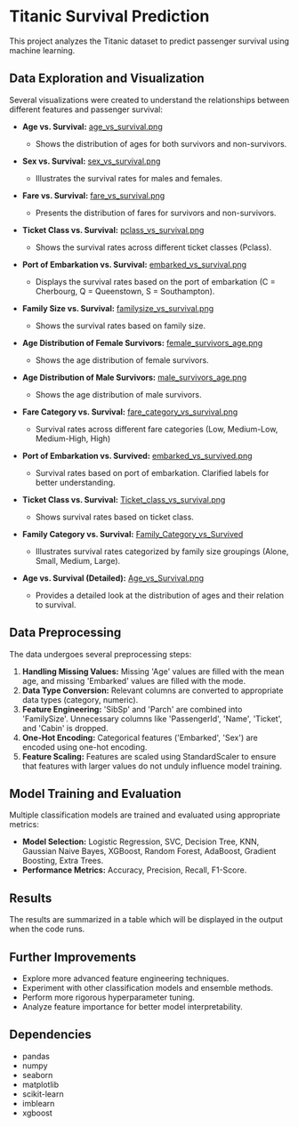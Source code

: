 # Titanic Survival Prediction

This project analyzes the Titanic dataset to predict passenger survival using machine learning.

## Data Exploration and Visualization

Several visualizations were created to understand the relationships between different features and passenger survival:

* **Age vs. Survival:**  [age_vs_survival.png](age_vs_survival.png)
    * Shows the distribution of ages for both survivors and non-survivors.

* **Sex vs. Survival:** [sex_vs_survival.png](sex_vs_survival.png)
    * Illustrates the survival rates for males and females.

* **Fare vs. Survival:** [fare_vs_survival.png](fare_vs_survival.png)
    * Presents the distribution of fares for survivors and non-survivors.

* **Ticket Class vs. Survival:** [pclass_vs_survival.png](pclass_vs_survival.png)
    * Shows the survival rates across different ticket classes (Pclass).


* **Port of Embarkation vs. Survival:** [embarked_vs_survival.png](embarked_vs_survival.png)
    * Displays the survival rates based on the port of embarkation (C = Cherbourg, Q = Queenstown, S = Southampton).

* **Family Size vs. Survival:** [familysize_vs_survival.png](familysize_vs_survival.png)
    * Shows the survival rates based on family size.

* **Age Distribution of Female Survivors:** [female_survivors_age.png](female_survivors_age.png)
    * Shows the age distribution of female survivors.

* **Age Distribution of Male Survivors:** [male_survivors_age.png](male_survivors_age.png)
    * Shows the age distribution of male survivors.

* **Fare Category vs. Survival:** [fare_category_vs_survival.png](fare_category_vs_survival.png)
    * Survival rates across different fare categories (Low, Medium-Low, Medium-High, High)

* **Port of Embarkation vs. Survived:** [embarked_vs_survived.png](embarked_vs_survived.png)
    * Survival rates based on port of embarkation.  Clarified labels for better understanding.

* **Ticket Class vs. Survival:** [Ticket_class_vs_survival.png](Ticket_class_vs_survival.png)
     * Shows survival rates based on ticket class.

* **Family Category vs. Survival:**  [Family_Category_vs_Survived]()
    * Illustrates survival rates categorized by family size groupings (Alone, Small, Medium, Large).


* **Age vs. Survival (Detailed):** [Age_vs_Survival.png](Age_vs_Survival.png)
    * Provides a detailed look at the distribution of ages and their relation to survival.



## Data Preprocessing

The data undergoes several preprocessing steps:

1.  **Handling Missing Values:** Missing 'Age' values are filled with the mean age, and missing 'Embarked' values are filled with the mode.
2.  **Data Type Conversion:** Relevant columns are converted to appropriate data types (category, numeric).
3.  **Feature Engineering:** 'SibSp' and 'Parch' are combined into 'FamilySize'. Unnecessary columns like 'PassengerId', 'Name', 'Ticket', and 'Cabin' is dropped.
4.  **One-Hot Encoding:** Categorical features ('Embarked', 'Sex') are encoded using one-hot encoding.
5.  **Feature Scaling:** Features are scaled using StandardScaler to ensure that features with larger values do not unduly influence model training.

## Model Training and Evaluation


Multiple classification models are trained and evaluated using appropriate metrics:

* **Model Selection:** Logistic Regression, SVC, Decision Tree, KNN, Gaussian Naive Bayes, XGBoost, Random Forest, AdaBoost, Gradient Boosting, Extra Trees.
* **Performance Metrics:** Accuracy, Precision, Recall, F1-Score.

## Results

The results are summarized in a table which will be displayed in the output when the code runs.


## Further Improvements

* Explore more advanced feature engineering techniques.
* Experiment with other classification models and ensemble methods.
* Perform more rigorous hyperparameter tuning.
* Analyze feature importance for better model interpretability.


## Dependencies

* pandas
* numpy
* seaborn
* matplotlib
* scikit-learn
* imblearn
* xgboost

